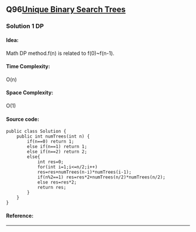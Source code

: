 ## Q96[Unique Binary Search Trees ](https://leetcode.com/problems/unique-binary-search-trees/) 

### Solution 1 DP
#### Idea:
Math DP method.f(n) is related to f(0)~f(n-1).
#### Time Complexity: 
O(n)
#### Space Complexity:
O(1)
#### Source code:
```
public class Solution {
    public int numTrees(int n) {
        if(n==0) return 1;
		else if(n==1) return 1;
		else if(n==2) return 2;
		else{
		    int res=0;
			for(int i=1;i<=n/2;i++)
			res=res+numTrees(n-i)*numTrees(i-1);
			if(n%2==1) res=res*2+numTrees(n/2)*numTrees(n/2);
			else res=res*2;
			return res;
		}
    }
}
```
#### Reference:

---

